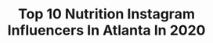 ---
title: Top 10 Nutrition Instagram Influencers In Atlanta In 2020
description: >-
  Find top nutrition Instagram influencers in Atlanta in 2020. Most popular hashtags: #feedfeed #foodie #strongnotskinny.
platform: Instagram
hits: 26
text_top: Identify the top-rated Instagram accounts on inBeat.
text_bottom: Our search engine holds 26 Instagram influencers like this in Atlanta, United States for you to contact.
profiles:
  - username: "rushingtothekitchen"
    fullname: >-
      Courtney Rushing
    bio: >-
      Masters in Clinical Nutrition student Atlanta, Ga 1:1 coaching spots available👇🏻
    location: "United States"
    followers: 7076
    engagement: 363
    commentsToLikes: 0.236292
    id: ck0twvachgwf90i1936cdck00
    verified: false
    hashtags: "#iifym, #foodreview, #macros, #review"
  - username: "renebyrdofficial"
    fullname: >-
      Rene Byrd
    bio: >-
      Singer Songwriter 🎤 ❤ God Born Again music out now link in bio 🔥 Ambassador Wearenmcfuk Influencer #platformforpurpose #boardroomtostage #whoami
    location: "United States"
    followers: 31075
    engagement: 161
    commentsToLikes: 0.058914
    id: ckap9695urbzt0i78oyuuu43r
    verified: false
    hashtags: "#tjnmusic, #renebyrdofficial, #musicforyoursoul, #music"
  - username: "dasiafitadventures"
    fullname: >-
      Dasia Baker
    bio: >-
      Atlanta|Health|Fitness| Personal Trainer @bowmar_nutrition Athlete Code: Dasia Visualize•Believe•Achieve
    location: "United States"
    followers: 18244
    engagement: 220
    commentsToLikes: 0.058316
    id: ck8t7u3h8hziv0j784o4555rz
    verified: false
    hashtags: ""
  - username: "turnipyourlife"
    fullname: >-
      Sydney Boyd
    bio: >-
      ✨bs in nutrition #rd2be | real food recipes | balanced lifestyle ♡ ⋆ breakfast lover and yogi🧘🏻‍♀️ atlanta📍
    location: "United States"
    followers: 13086
    engagement: 698
    commentsToLikes: 0.343540
    id: ck0txokwcjwjs0i19cf049dxg
    verified: false
    hashtags: "#iamwellandgood, #easyrecipes, #foodblogging, #veganoatmeal"
  - username: "eleni.cc"
    fullname: >-
      Eleni | Coffee & Concealer
    bio: >-
      | here to spread kindness 💫 | integrative nutrition specialist finding the balance in all things wellness, beauty, & lifestyle 🌱
    location: "United States"
    followers: 10365
    engagement: 481
    commentsToLikes: 0.103549
    id: ck5btpm8ygdbi0i11dmboexoz
    verified: false
    hashtags: "#ad, #target, #aveenopartner, #aveeno"
  - username: "hellospoonful"
    fullname: >-
      Nutritionist | Elizabeth Moye
    bio: >-
      👩🏻‍⚕️ nutritionist 💜 approachable, affordable, + healthy eats 🥜 peanut butter obsessed 🍑 Atlanta, GA ✉️ elizabethamoye@gmail.com
    location: "United States"
    followers: 39138
    engagement: 400
    commentsToLikes: 0.156551
    id: ck0w2ed0knxpd0i197mhmcc78
    verified: false
    hashtags: "#foodbloggerpro, #foodgawker, #healthyfood, #nourishyourbody"
  - username: "the_templebuilder"
    fullname: >-
      Julius Miles---TempleBuilder
    bio: >-
      🙏🏾HE>family>i 💪🏾Coaching & 🍎Nutrition 🦋Transformation Specialist 🛡Owner @gladiator_fitness_atlanta 💊 @gaspari MILES20 Click to get started 🔽🔽🔽🔽
    location: "United States"
    followers: 18962
    engagement: 158
    commentsToLikes: 0.092063
    id: ckap1cqb8u12v0i788bg96jbb
    verified: false
    hashtags: "#fitover50"
  - username: "thedesailifestyle"
    fullname: >-
      Abhish Desai
    bio: >-
      -TRAINER -LAW DEGREE -APP COMING SOON 📍ATLANTA @jaybirdsport @on_running ambassador @celsiusofficial athlete . .
    location: "United States"
    followers: 373914
    engagement: 170
    commentsToLikes: 0.004963
    id: ck135z50y3yb00i198y6ixoz3
    verified: false
    hashtags: "#fitnessfirst, #bodyweight, #crossfitathlete, #workoutmotivation"
  - username: "eatplantsprosper"
    fullname: >-
      Whitney Miner | Nutritionist
    bio: >-
      Certified Holistic Nutritionist 🙏🏾 Believer |🌱 Vegan | 🧘🏾‍♀️ Yogi | 📍Atlanta whitney@eatplantsandprosper.com #BYMTribe Seen in @vegnews & @incmagazine
    location: "United States"
    followers: 8492
    engagement: 535
    commentsToLikes: 0.058001
    id: ckaoqs3eek48s0i78r6akv5qb
    verified: false
    hashtags: "#veganchef, #holisticnutritionist, #veganblogger, #veganvirgin"
  - username: "plantfueledstrength"
    fullname: >-
      Devon Bennett Ⓥ
    bio: >-
      💪🏾 | Plant-based Fitness Nutrition 🌎 | Vegan Advocate 🥦 | DM for Custom Meal/Workout Plans 🌱 | Coach-@plantstrengthperformance 👇🏽 PSP Resistance Bands
    location: "United States"
    followers: 43615
    engagement: 271
    commentsToLikes: 0.033917
    id: ck14klz1nq61h0i19sgxw6lzz
    verified: false
    hashtags: "#veganbreakfast, #plantprotein, #plantbaseddiet, #fueledbyplants"
---